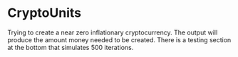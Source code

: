 # CryptoUnits
Trying to create a near zero inflationary cryptocurrency. The output will produce the amount money needed to be created. There is a testing section at the bottom that simulates 500 iterations. 
